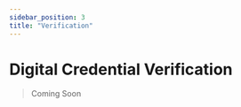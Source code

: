 ```yaml
---
sidebar_position: 3
title: "Verification"
---
```


# Digital Credential Verification

> Coming Soon
